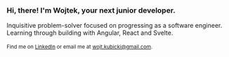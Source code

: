 ### Hi, there! I'm Wojtek, your next junior developer.
Inquisitive problem-solver focused on progressing as a software engineer.<br/>
Learning through building with Angular, React and Svelte.<br/>
<br/>
<sup>Find me on [LinkedIn](https://www.linkedin.com/in/wojciech-kubicki-607197282/) or email me at wojt.kubicki@gmail.com.</sup>
